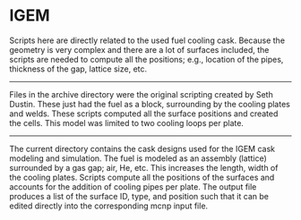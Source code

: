 # IGEM

Scripts here are directly related to the used fuel cooling cask. Because the geometry is very complex and there are a lot of surfaces included, the scripts are needed to compute all the positions; e.g., location of the pipes, thickness of the gap, lattice size, etc.  
***
Files in the archive directory were the original scripting created by Seth Dustin. These just had the fuel as a block, surrounding by the cooling plates and welds. These scripts computed all the surface positions and created the cells. This model was limited to two cooling loops per plate. 
***
The current directory contains the cask designs used for the IGEM cask modeling and simulation. The fuel is modeled as an assembly (lattice) surrounded by a gas gap; air, He, etc. This increases the length, width of the cooling plates. Scripts compute all the positions of the surfaces and accounts for the addition of cooling pipes per plate. The output file produces a list of the surface ID, type, and position such that it can be edited directly into the corresponding mcnp input file. 
